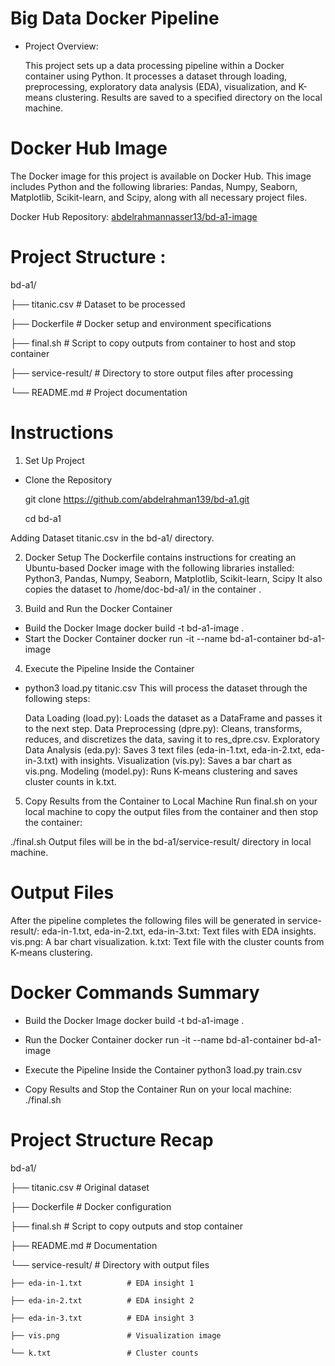 # Big Data Docker Pipeline
- Project Overview:
  
  This project sets up a data processing pipeline within a Docker container using Python. It processes a dataset through loading, preprocessing, exploratory data    analysis (EDA), visualization, and K-means clustering. Results are saved to a specified directory on the local machine.

# Docker Hub Image
The Docker image for this project is available on Docker Hub. This image includes Python and the following libraries: Pandas, Numpy, Seaborn, Matplotlib, Scikit-learn, and Scipy, along with all necessary project files.

Docker Hub Repository: [abdelrahmannasser13/bd-a1-image](https://hub.docker.com/layers/abdelrahmannasser13/bd-a1-image/latest/images/sha256-b560af6f22a3244c6e2c4de18b73c1b4b8a6d9de65b08c657c19b5f77d0c3a3f?context=repo)

# Project Structure :

bd-a1/

├── titanic.csv              # Dataset to be processed

├── Dockerfile               # Docker setup and environment specifications

├── final.sh                 # Script to copy outputs from container to host and stop container

├── service-result/          # Directory to store output files after processing

└── README.md                # Project documentation

# Instructions
1. Set Up Project
- Clone the Repository
  
   git clone https://github.com/abdelrahman139/bd-a1.git
  
   cd bd-a1
  
 Adding Dataset
 titanic.csv in the bd-a1/ directory.

2. Docker Setup
The Dockerfile contains instructions for creating an Ubuntu-based Docker image with the following libraries installed:
Python3, Pandas, Numpy, Seaborn, Matplotlib, Scikit-learn, Scipy
It also copies the dataset to /home/doc-bd-a1/ in the container .

3. Build and Run the Docker Container
- Build the Docker Image
   docker build -t bd-a1-image .
- Start the Docker Container
   docker run -it --name bd-a1-container bd-a1-image
4. Execute the Pipeline Inside the Container
- python3 load.py titanic.csv
This will process the dataset through the following steps:

  Data Loading (load.py): Loads the dataset as a DataFrame and passes it to the next step.
  Data Preprocessing (dpre.py): Cleans, transforms, reduces, and discretizes the data, saving it to res_dpre.csv.
  Exploratory Data Analysis (eda.py): Saves 3 text files (eda-in-1.txt, eda-in-2.txt, eda-in-3.txt) with insights.
  Visualization (vis.py): Saves a bar chart as vis.png.
  Modeling (model.py): Runs K-means clustering and saves cluster counts in k.txt.
  
5. Copy Results from the Container to Local Machine
Run final.sh on your local machine to copy the output files from the container and then stop the container:

./final.sh
Output files will be in the bd-a1/service-result/ directory in local machine.

# Output Files
After the pipeline completes the following files will be generated in service-result/:
eda-in-1.txt, eda-in-2.txt, eda-in-3.txt: Text files with EDA insights.
vis.png: A bar chart visualization.
k.txt: Text file with the cluster counts from K-means clustering.

# Docker Commands Summary
- Build the Docker Image
docker build -t bd-a1-image .

- Run the Docker Container
docker run -it --name bd-a1-container bd-a1-image

- Execute the Pipeline Inside the Container
python3 load.py train.csv
- Copy Results and Stop the Container Run on your local machine:
./final.sh

# Project Structure Recap
bd-a1/

├── titanic.csv               # Original dataset

├── Dockerfile                # Docker configuration

├── final.sh                  # Script to copy outputs and stop container

├── README.md                 # Documentation

└── service-result/           # Directory with output files

    ├── eda-in-1.txt          # EDA insight 1
    
    ├── eda-in-2.txt          # EDA insight 2
    
    ├── eda-in-3.txt          # EDA insight 3
    
    ├── vis.png               # Visualization image
    
    └── k.txt                 # Cluster counts
